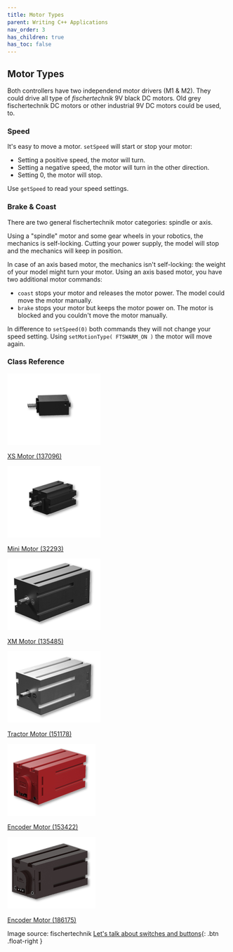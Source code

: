 ```yaml
---
title: Motor Types
parent: Writing C++ Applications
nav_order: 3
has_children: true
has_toc: false
---
```

## Motor Types

Both controllers have two independend motor drivers (M1 & M2). They could drive all type of *fischertechnik* 9V black DC motors. 
Old grey fischertechnik DC motors or other industrial 9V DC motors could be used, to.

### Speed

It's easy to move a motor. `setSpeed` will start or stop your motor:
- Setting a positive speed, the motor will turn.
- Setting a negative speed, the motor will turn in the other direction.
- Setting 0, the motor will stop.

Use `getSpeed` to read your speed settings.

### Brake & Coast

There are two general fischertechnik motor categories: spindle or axis. 

Using a "spindle" motor and some gear wheels in your robotics, the mechanics is self-locking. 
Cutting your power supply, the model will stop and the mechanics will keep in position. 

In case of an axis based motor, the mechanics isn't self-locking: the weight of your model might turn your motor.
Using an axis based motor, you have two additional motor commands:

- `coast` stops your motor and releases the motor power. The model could move the motor manually.
- `brake` stops your motor but keeps the motor power on. The motor is blocked and you couldn't move the motor manually.

In difference to `setSpeed(0)` both commands they will not change your speed setting. Using `setMotionType( FTSWARM_ON )` the motor will move again.

### Class Reference

<div class="flex-imgs">
	<div class="ftblock">
		<a href="../xmotor/">
			<img class="ftimg" src="../../../assets/img/motor/motor-xs.png">
			<p class="fttext">XS Motor (137096)</p>
		</a>
	</div>
	<div class="ftblock">
		<a href="../xmotor/">
			<img class="ftimg" src="../../../assets/img/motor/motor-mini.png">
			<p class="fttext">Mini Motor (32293)</p>
		</a>
	</div>
	<div class="ftblock">
		<a href="../xmmotor/">
			<img class="ftimg" src="../../../assets/img/motor/motor-xm.png">
			<p class="fttext">XM Motor (135485)</p>
		</a>
	</div>
	<div class="ftblock">
		<a href="../tractor/">
			<img class="ftimg" src="../../../assets/img/motor/motor-tractor.png">
			<p class="fttext">Tractor Motor (151178)</p>
		</a>
	</div>
	<div class="ftblock">
		<a href="../encoder/">
			<img class="ftimg" src="../../../assets/img/motor/motor-encoder.png">
			<p class="fttext">Encoder Motor (153422)</p>
		</a>
	</div>
	<div class="ftblock">
		<a href="../encoder/">
			<img class="ftimg" src="../../../assets/img/motor/motor-encoder-competition.png">
			<p class="fttext">Encoder Motor (186175)</p>
		</a>
	</div>
</div>

Image source: fischertechnik
[Let's talk about switches and buttons](../../switches/ButtonsSwitches){: .btn .float-right }
<br>